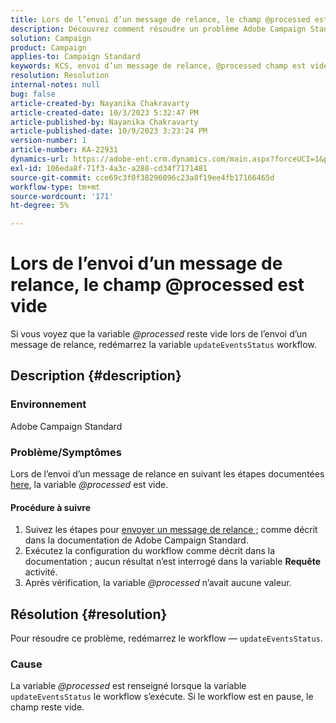```yaml
---
title: Lors de l’envoi d’un message de relance, le champ @processed est vide
description: Découvrez comment résoudre un problème Adobe Campaign Standard en raison duquel le champ @processed reste vide lors de l’envoi d’un message de relance. Redémarrez le workflow.
solution: Campaign
product: Campaign
applies-to: Campaign Standard
keywords: KCS, envoi d’un message de relance, @processed champ est vide, ACS, workflow de redémarrage
resolution: Resolution
internal-notes: null
bug: false
article-created-by: Nayanika Chakravarty
article-created-date: 10/3/2023 5:32:47 PM
article-published-by: Nayanika Chakravarty
article-published-date: 10/9/2023 3:23:24 PM
version-number: 1
article-number: KA-22931
dynamics-url: https://adobe-ent.crm.dynamics.com/main.aspx?forceUCI=1&pagetype=entityrecord&etn=knowledgearticle&id=5fdf94d8-1262-ee11-be6e-6045bd006b3d
exl-id: 106eda8f-71f3-4a3c-a288-cd34f7171481
source-git-commit: cce69c3f0f38296096c23a8f19ee4fb17166465d
workflow-type: tm+mt
source-wordcount: '171'
ht-degree: 5%

---
```


# Lors de l’envoi d’un message de relance, le champ @processed est vide


Si vous voyez que la variable *@processed* reste vide lors de l’envoi d’un message de relance, redémarrez la variable `updateEventsStatus` workflow.

## Description {#description}


### Environnement

Adobe Campaign Standard

### Problème/Symptômes

Lors de l’envoi d’un message de relance en suivant les étapes documentées [here](https://experienceleague.adobe.com/docs/campaign-standard/using/communication-channels/transactional-messaging/follow-up-messages.html?lang=en#sending-a-follow-up-message), la variable *@processed* est vide.

#### <b>Procédure à suivre</b>

1. Suivez les étapes pour [envoyer un message de relance ;](https://experienceleague.adobe.com/docs/campaign-standard/using/communication-channels/transactional-messaging/follow-up-messages.html?lang=en#sending-a-follow-up-message) comme décrit dans la documentation de Adobe Campaign Standard.
2. Exécutez la configuration du workflow comme décrit dans la documentation ; aucun résultat n’est interrogé dans la variable <b>Requête</b> activité.
3. Après vérification, la variable *@processed* n’avait aucune valeur.



## Résolution {#resolution}


Pour résoudre ce problème, redémarrez le workflow — `updateEventsStatus`.

### Cause

La variable *@processed* est renseigné lorsque la variable `updateEventsStatus` le workflow s’exécute. Si le workflow est en pause, le champ reste vide.

